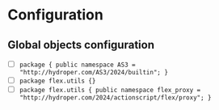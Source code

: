 # Configuration

## Global objects configuration

- [ ] `package { public namespace AS3 = "http://hydroper.com/AS3/2024/builtin"; }`
- [ ] `package flex.utils {}`
- [ ] `package flex.utils { public namespace flex_proxy = "http://hydroper.com/2024/actionscript/flex/proxy"; }`
